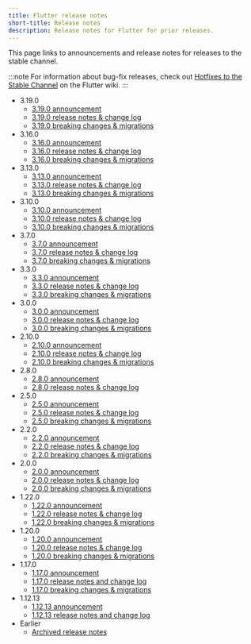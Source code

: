 ```yaml
---
title: Flutter release notes
short-title: Release notes
description: Release notes for Flutter for prior releases.
---
```


This page links to announcements and release notes for
releases to the stable channel.

:::note
For information about bug-fix releases, check out
[Hotfixes to the Stable Channel][] on the Flutter wiki.
:::

* 3.19.0
  * [3.19.0 announcement][]
  * [3.19.0 release notes & change log][]
  * [3.19.0 breaking changes & migrations][]
* 3.16.0
  * [3.16.0 announcement][]
  * [3.16.0 release notes & change log][]
  * [3.16.0 breaking changes & migrations][]
* 3.13.0
  * [3.13.0 announcement][]
  * [3.13.0 release notes & change log][]
  * [3.13.0 breaking changes & migrations][]
* 3.10.0
  * [3.10.0 announcement][]
  * [3.10.0 release notes & change log][]
  * [3.10.0 breaking changes & migrations][]
* 3.7.0
  * [3.7.0 announcement][]
  * [3.7.0 release notes & change log][]
  * [3.7.0 breaking changes & migrations][]
* 3.3.0
  * [3.3.0 announcement][]
  * [3.3.0 release notes & change log][]
  * [3.3.0 breaking changes & migrations][]
* 3.0.0
  * [3.0.0 announcement][]
  * [3.0.0 release notes & change log][]
  * [3.0.0 breaking changes & migrations][]
* 2.10.0
  * [2.10.0 announcement][]
  * [2.10.0 release notes & change log][]
  * [2.10.0 breaking changes & migrations][]
* 2.8.0
  * [2.8.0 announcement][]
  * [2.8.0 release notes & change log][]
* 2.5.0
  * [2.5.0 announcement][]
  * [2.5.0 release notes & change log][]
  * [2.5.0 breaking changes & migrations][]
* 2.2.0
  * [2.2.0 announcement][]
  * [2.2.0 release notes & change log][]
  * [2.2.0 breaking changes & migrations][]
* 2.0.0
  * [2.0.0 announcement][]
  * [2.0.0 release notes & change log][]
  * [2.0.0 breaking changes & migrations][]
* 1.22.0
  * [1.22.0 announcement][]
  * [1.22.0 release notes & change log][]
  * [1.22.0 breaking changes & migrations][]
* 1.20.0
  * [1.20.0 announcement][]
  * [1.20.0 release notes & change log][]
  * [1.20.0 breaking changes & migrations][]
* 1.17.0
  * [1.17.0 announcement][]
  * [1.17.0 release notes and change log][]
  * [1.17.0 breaking changes & migrations][]
* 1.12.13
  * [1.12.13 announcement][]
  * [1.12.13 release notes and change log][]
* Earlier
  * [Archived release notes][]

[3.19.0 announcement]: {{site.flutter-medium}}/whats-new-in-flutter-3-19-58b1aae242d2
[3.19.0 release notes & change log]: /release/release-notes/release-notes-3.19.0
[3.19.0 breaking changes & migrations]: /release/breaking-changes#released-in-flutter-3-19
[3.16.0 announcement]: {{site.flutter-medium}}/whats-new-in-flutter-3-16-dba6cb1015d1
[3.16.0 release notes & change log]: /release/release-notes/release-notes-3.16.0
[3.16.0 breaking changes & migrations]: /release/breaking-changes#released-in-flutter-3-16
[3.13.0 announcement]: {{site.flutter-medium}}/whats-new-in-flutter-3-13-479d9b11df4d
[3.13.0 release notes & change log]: /release/release-notes/release-notes-3.13.0
[3.13.0 breaking changes & migrations]: /release/breaking-changes#released-in-flutter-3-13
[3.10.0 announcement]: {{site.flutter-medium}}/whats-new-in-flutter-3-10-b21db2c38c73
[3.10.0 release notes & change log]: /release/release-notes/release-notes-3.10.0
[3.10.0 breaking changes & migrations]: /release/breaking-changes#released-in-flutter-3-10
[3.7.0 announcement]: {{site.flutter-medium}}/whats-new-in-flutter-3-7-38cbea71133c
[3.7.0 release notes & change log]: /release/release-notes/release-notes-3.7.0
[3.7.0 breaking changes & migrations]: /release/breaking-changes#released-in-flutter-3-7
[3.3.0 announcement]: {{site.flutter-medium}}/announcing-flutter-3-3-at-flutter-vikings-6f213e068793
[3.3.0 release notes & change log]: /release/release-notes/release-notes-3.3.0
[3.3.0 breaking changes & migrations]: /release/breaking-changes#released-in-flutter-3-3
[3.0.0 announcement]: {{site.flutter-medium}}/whats-new-in-flutter-3-8c74a5bc32d0
[3.0.0 release notes & change log]: /release/release-notes/release-notes-3.0.0
[3.0.0 breaking changes & migrations]: /release/breaking-changes#released-in-flutter-3
[2.10.0 announcement]: {{site.flutter-medium}}/whats-new-in-flutter-2-10-5aafb0314b12
[2.10.0 release notes & change log]: /release/release-notes/release-notes-2.10.0
[2.10.0 breaking changes & migrations]: /release/breaking-changes#released-in-flutter-2-10
[2.8.0 announcement]: {{site.flutter-medium}}/whats-new-in-flutter-2-8-d085b763d181
[2.8.0 release notes & change log]: /release/release-notes/release-notes-2.8.0
[2.5.0 announcement]: {{site.flutter-medium}}/whats-new-in-flutter-2-5-6f080c3f3dc
[2.5.0 release notes & change log]: /release/release-notes/release-notes-2.5.0
[2.5.0 breaking changes & migrations]: /release/breaking-changes#released-in-flutter-2-5
[2.2.0 announcement]: {{site.flutter-medium}}/whats-new-in-flutter-2-2-fd00c65e2039
[2.2.0 release notes & change log]: /release/release-notes/release-notes-2.2.0
[2.2.0 breaking changes & migrations]: /release/breaking-changes#released-in-flutter-2-2
[2.0.0 announcement]: {{site.flutter-medium}}/whats-new-in-flutter-2-0-fe8e95ecc65
[2.0.0 release notes & change log]: /release/release-notes/release-notes-2.0.0
[2.0.0 breaking changes & migrations]: /release/breaking-changes#released-in-flutter-2
[1.22.0 announcement]: {{site.flutter-medium}}/announcing-flutter-1-22-stable-44f146009e5f
[1.22.0 release notes & change log]: /release/release-notes/release-notes-1.22.0
[1.22.0 breaking changes & migrations]: /release/breaking-changes#released-in-flutter-1-22
[1.20.0 announcement]: {{site.flutter-medium}}/announcing-flutter-1-20-2aaf68c89c75
[1.20.0 release notes & change log]: /release/release-notes/release-notes-1.20.0
[1.20.0 breaking changes & migrations]: /release/breaking-changes#released-in-flutter-1-20
[1.17.0 announcement]: {{site.flutter-medium}}/announcing-flutter-1-17-4182d8af7f8e
[1.17.0 release notes and change log]: /release/release-notes/release-notes-1.17.0
[1.17.0 breaking changes & migrations]: /release/breaking-changes#released-in-flutter-1-17
[1.12.13 announcement]: {{site.flutter-medium}}/announcing-flutter-1-12-what-a-year-22c256ba525d
[1.12.13 release notes and change log]: /release/release-notes/release-notes-1.12.13
[Archived release notes]: /release/release-notes/release-notes-archive
[Hotfixes to the Stable Channel]: {{site.repo.flutter}}/wiki/Hotfixes-to-the-Stable-Channel
